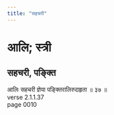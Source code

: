 ```yaml
---
title: "सहचरी"
---
```


# आलि; स्त्री
## सहचरी, पङ्क्ति
आलिः सहचरी ज्ञेया पङ्क्तिरालिरुदाहृता ॥ ३७ ॥<br />verse 2.1.1.37<br />page 0010

